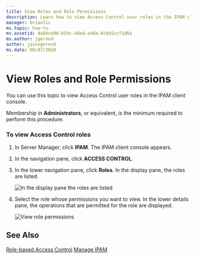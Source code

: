 ```yaml
---
title: View Roles and Role Permissions
description: Learn how to view Access Control user roles in the IPAM client console.
manager: brianlic
ms.topic: how-to
ms.assetid: da8dce90-b54c-4ded-a48a-0cda5ccf1d8a
ms.author: jgerend
author: jasongerend
ms.date: 08/07/2020
---
```

# View Roles and Role Permissions

You can use this topic to view Access Control user roles in the IPAM client console.

Membership in **Administrators**, or equivalent, is the minimum required to perform this procedure.

### To view Access Control roles

1.  In Server Manager, click  **IPAM**. The IPAM client console appears.

2.  In the navigation pane, click **ACCESS CONTROL**.

3.  In the lower navigation pane, click **Roles**. In the display pane, the roles are listed.

    ![In the display pane the roles are listed](../../media/View-Roles-and-Role-Permissions/ipam_ViewRoles_01.jpg)

4.  Select the role whose permissions you want to view. In the lower details pane, the operations that are permitted for the role are displayed.

    ![View role permissions](../../media/View-Roles-and-Role-Permissions/ipam_ViewRoles_02.jpg)

## See Also
[Role-based Access Control](Role-based-Access-Control.md)
[Manage IPAM](Manage-IPAM.md)



